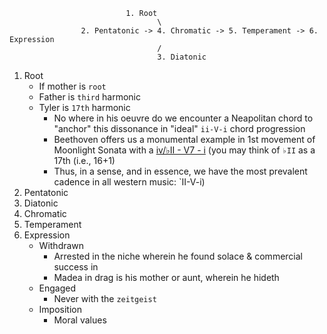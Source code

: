                               1. Root
                                     \
                    2. Pentatonic -> 4. Chromatic -> 5. Temperament -> 6. Expression
                                     /
                                     3. Diatonic


1. Root
   - If mother is `root`
   - Father is `third` harmonic
   - Tyler is `17th` harmonic
      - No where in his oeuvre do we encounter a Neapolitan chord to "anchor" this dissonance in "ideal" `ii-V-i` chord progression
      - Beethoven offers us a monumental example in 1st movement of Moonlight Sonata with a [iv/♭II - V7 - i](https://en.wikipedia.org/wiki/Neapolitan_chord#Classical_period) (you may think of `♭II` as a 17th (i.e., 16+1)
      - Thus, in a sense, and in essence, we have the most prevalent cadence in all western music: `II-V-i)
2. Pentatonic
3. Diatonic
4. Chromatic
5. Temperament
6. Expression
   - Withdrawn
      - Arrested in the niche wherein he found solace & commercial success in
      - Madea in drag is his mother or aunt, wherein he hideth
   - Engaged
      - Never with the `zeitgeist` 
   - Imposition
      - Moral values 
